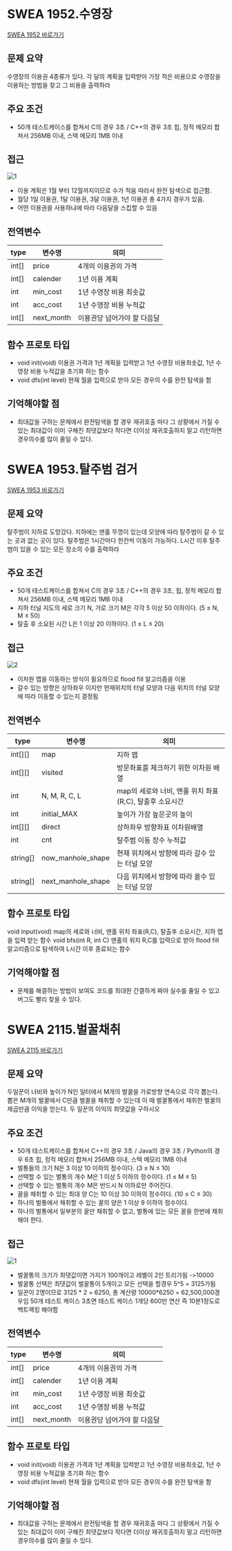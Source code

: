 # SWEA 1952.수영장


[SWEA 1952 바로가기](https://swexpertacademy.com/main/code/problem/problemDetail.do?contestProbId=AV5PpFQaAQMDFAUq)

## 문제 요약
수영장의 이용권 4종류가 있다. 각 달의 계획을 입력받아 가장 적은 비용으로 수영장을 이용하는 방법을 찾고 그 비용을 출력하라

## 주요 조건
* 50개 테스트케이스를 합쳐서 C의 경우 3초 / C++의 경우 3초 힙, 정적 메모리 합쳐서 256MB 이내, 스택 메모리 1MB 이내

## 접근
![1](https://user-images.githubusercontent.com/99806622/218507714-c96bd0e9-ef20-4ab2-8405-b7f2b9118956.jpg)
* 이용 계획은 1월 부터 12월까지이므로 수가 적음 따라서 완전 탐색으로 접근함.
* 월당 1일 이용권, 1달 이용권, 3달 이용권, 1년 이용권 총 4가지 경우가 있음.
* 어떤 이용권을 사용하냐에 따라 다음달을 스킵할 수 있음

## 전역변수
type|변수명|의미|
---|---|---|
int[]|price|4개의 이용권의 가격|
int[]|calender|1년 이용 계획|
int|min_cost|1년 수영장 비용 최솟값|
int|acc_cost|1년 수영장 비용 누적값|
int[]|next_month|이용권당 넘어가야 할 다음달|

## 함수 프로토 타입
* void init(void) 이용권 가격과 1년 계획을 입력받고 1년 수영장 비용최솟값, 1년 수영장 비용 누적값을 초기화 하는 함수
* void dfs(int level) 현재 월을 입력으로 받아 모든 경우의 수를 완전 탐색을 함

## 기억해야할 점
* 최대값을 구하는 문제에서 완전탐색을 할 경우 재귀호출 마다 그 상황에서 가질 수 있는 최대값이 이미 구해진 최댓값보다 작다면 더이상 재귀호출하지 말고 리턴하면 경우의수를 많이 줄일 수 있다.


# SWEA 1953.탈주범 검거


[SWEA 1953 바로가기](https://swexpertacademy.com/main/code/problem/problemDetail.do?contestProbId=AV5PpLlKAQ4DFAUq)

## 문제 요약
탈주범이 지하로 도망갔다. 지하에는 맨홀 뚜껑이 있는데 모양에 따라 탈주범이 갈 수 있는 곳과 없는 곳이 있다. 탈주범은 1시간마다 한칸씩 이동이 가능하다. L시간 이후 탈주범이 있을 수 있는 모든 장소의 수를 출력하라

## 주요 조건
* 50개 테스트케이스를 합쳐서 C의 경우 3초 / C++의 경우 3초, 힙, 정적 메모리 합쳐서 256MB 이내, 스택 메모리 1MB 이내
* 지하 터널 지도의 세로 크기 N, 가로 크기 M은 각각 5 이상 50 이하이다. (5 ≤ N, M ≤ 50)
*  탈출 후 소요된 시간 L은 1 이상 20 이하이다. (1 ≤ L ≤ 20)

## 접근
![2](https://user-images.githubusercontent.com/99806622/218507751-f5b87db4-4a68-4c1a-8fb5-87c5a8f57ec4.jpg)
* 이차원 맵을 이동하는 방식이 필요하므로 flood fill 알고리즘을 이용
* 갈수 있는 방향은 상하좌우 이지만 현재위치의 터널 모양과 다음 위치의 터널 모양에 따라 이동할 수 있는지 결정됨

## 전역변수
type|변수명|의미|
---|---|---|
int[][]|map|지하 맵|
int[][]|visited|방문좌표를 체크하기 위한 이차원 배열|
int|N, M, R, C, L|map의 세로와 너비, 맨홀 위치 좌표(R,C), 탈출후 소요시간|
int|initial_MAX| 높이가 가장 높은곳의 높이|
int[][]|direct|상하좌우 방향좌표 이차원배열|
int|cnt|탈주범 이동 장수 누적값|
string[]|now_manhole_shape|현재 위치에서 방향에 따라 갈수 있는 터널 모양|
string[]|next_manhole_shape|다음 위치에서 방향에 따라 올수 있는 터널 모양|

## 함수 프로토 타입
void input(void) map의 세로와 너비, 맨홀 위치 좌표(R,C), 탈출후 소요시간, 지하 맵을 입력 받는 함수
void bfs(int R, int C) 맨홀의 위치 R,C를 입력으로 받아 flood fill 알고리즘으로 탐색하여 L시간 이후 종료되는 함수

## 기억해야할 점
* 문제를 해결하는 방법이 보여도 코드를 최대한 간결하게 짜야 실수를 줄일 수 있고 버그도 빨리 찾을 수 있다.


# SWEA 2115.벌꿀채취


[SWEA 2115 바로가기](https://swexpertacademy.com/main/code/problem/problemDetail.do?contestProbId=AV5V4A46AdIDFAWu)

## 문제 요약
두일꾼이 너비와 높이가 N인 일터에서 M개의 벌꿀을 가로방향 연속으로 각각 뽑는다. 뽑은 M개의 벌꿀에서 C만큼 벌꿀을 채취할 수 있는데 이 때 벌꿀통에서 채취한 벌꿀의 제곱만큼 이익을 얻는다. 두 일꾼의 이익의 최댓값을 구하시오

## 주요 조건
* 50개 테스트케이스를 합쳐서 C++의 경우 3초 / Java의 경우 3초 / Python의 경우 6초 힙, 정적 메모리 합쳐서 256MB 이내, 스택 메모리 1MB 이내
* 벌통들의 크기 N은 3 이상 10 이하의 정수이다. (3 ≤ N ≤ 10)
* 선택할 수 있는 벌통의 개수 M은 1 이상 5 이하의 정수이다. (1 ≤ M ≤ 5)
* 선택할 수 있는 벌통의 개수 M은 반드시 N 이하로만 주어진다.
* 꿀을 채취할 수 있는 최대 양 C는 10 이상 30 이하의 정수이다. (10 ≤ C ≤ 30)
* 하나의 벌통에서 채취할 수 있는 꿀의 양은 1 이상 9 이하의 정수이다.
* 하나의 벌통에서 일부분의 꿀만 채취할 수 없고, 벌통에 있는 모든 꿀을 한번에 채취해야 한다.



## 접근
![1](https://user-images.githubusercontent.com/99806622/218507714-c96bd0e9-ef20-4ab2-8405-b7f2b9118956.jpg)
* 벌꿀통의 크기가 최댓값이면 가지가 100개이고 레벨이 2인 트리가됨 ->10000
* 벌꿀통 선택은 최댓값이 벌꿀통이 5개이고 모든 선택을 할경우 5^5 = 3125가됨
* 일꾼이 2명이므로 3125 * 2 = 6250, 총 계산량 10000*6250 = 62,500,000경우임 50개 테스트 케이스 3초면 테스트 케이스 1개당 600만 연산 즉 10분1정도로 백트랙킹 해야함

## 전역변수
type|변수명|의미|
---|---|---|
int[]|price|4개의 이용권의 가격|
int[]|calender|1년 이용 계획|
int|min_cost|1년 수영장 비용 최솟값|
int|acc_cost|1년 수영장 비용 누적값|
int[]|next_month|이용권당 넘어가야 할 다음달|

## 함수 프로토 타입
* void init(void) 이용권 가격과 1년 계획을 입력받고 1년 수영장 비용최솟값, 1년 수영장 비용 누적값을 초기화 하는 함수
* void dfs(int level) 현재 월을 입력으로 받아 모든 경우의 수를 완전 탐색을 함

## 기억해야할 점
* 최대값을 구하는 문제에서 완전탐색을 할 경우 재귀호출 마다 그 상황에서 가질 수 있는 최대값이 이미 구해진 최댓값보다 작다면 더이상 재귀호출하지 말고 리턴하면 경우의수를 많이 줄일 수 있다.
